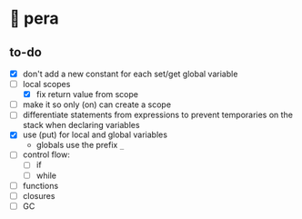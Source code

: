 # 🍐 pera

## to-do

- [x] don't add a new constant for each set/get global variable
- [ ] local scopes
    - [x] fix return value from scope
- [ ] make it so only (on) can create a scope
- [ ] differentiate statements from expressions to prevent temporaries on the stack when declaring variables
- [x] use (put) for local and global variables
    - globals use the prefix `_`
- [ ] control flow:
    - [ ] if
    - [ ] while
- [ ] functions
- [ ] closures
- [ ] GC
